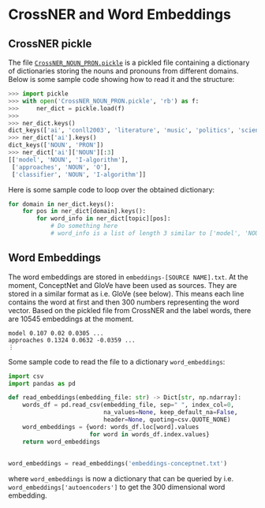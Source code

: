 # CrossNER and Word Embeddings

## CrossNER pickle

The file [`CrossNER_NOUN_PRON.pickle`](./CrossNER_NOUN_PRON.pickle) is a pickled file containing a dictionary of dictionaries storing the nouns and pronouns from different domains. Below is some sample code showing how to read it and the structure:

```python
>>> import pickle
>>> with open('CrossNER_NOUN_PRON.pickle', 'rb') as f:
>>> 	ner_dict = pickle.load(f)
>>> 
>>> ner_dict.keys()
dict_keys(['ai', 'conll2003', 'literature', 'music', 'politics', 'science'])
>>> ner_dict['ai'].keys()
dict_keys(['NOUN', 'PRON'])
>>> ner_dict['ai']['NOUN'][:3]
[['model', 'NOUN', 'I-algorithm'],
 ['approaches', 'NOUN', 'O'],
 ['classifier', 'NOUN', 'I-algorithm']] 
```

Here is some sample code to loop over the obtained dictionary:

```python
for domain in ner_dict.keys():
    for pos in ner_dict[domain].keys():
        for word_info in ner_dict[topic][pos]:
            # Do something here
            # word_info is a list of length 3 similar to ['model', 'NOUN', 'I-algorithm']
```


## Word Embeddings

The word embeddings are stored in `embeddings-[SOURCE NAME].txt`. At the moment, ConceptNet and GloVe have been used as sources. They are stored in a similar format as i.e. GloVe (see below). This means each line contains the word at first and then 300 numbers representing the word vector. Based on the pickled file from CrossNER and the label words, there are 10545 embeddings at the moment.

```text
model 0.107 0.02 0.0305 ...
approaches 0.1324 0.0632 -0.0359 ...
⋮
```

Some sample code to read the file to a dictionary `word_embeddings`:

```python
import csv
import pandas as pd

def read_embeddings(embedding_file: str) -> Dict[str, np.ndarray]:
    words_df = pd.read_csv(embedding_file, sep=" ", index_col=0,
                           na_values=None, keep_default_na=False,
                           header=None, quoting=csv.QUOTE_NONE)
    word_embeddings = {word: words_df.loc[word].values
                       for word in words_df.index.values}
    return word_embeddings
    
    
word_embeddings = read_embeddings('embeddings-conceptnet.txt')
```

where `word_embeddings` is now a dictionary that can be queried by i.e. `word_embeddings['autoencoders']` to get the 300 dimensional word embedding.
